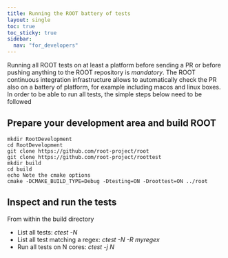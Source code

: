 ```yaml
---
title: Running the ROOT battery of tests
layout: single
toc: true
toc_sticky: true
sidebar:
  nav: "for_developers"
---
```


Running all ROOT tests on at least a platform before sending a PR or before pushing anything to the ROOT repository is *mandatory*.
The ROOT continuous integration infrastructure allows to automatically check the PR also on a battery of platform, for example including macos and linux boxes.
In order to be able to run all tests, the simple steps below need to be followed

## Prepare your development area and build ROOT

```
mkdir RootDevelopment
cd RootDevelopment
git clone https://github.com/root-project/root
git clone https://github.com/root-project/roottest
mkdir build
cd build
echo Note the cmake options
cmake -DCMAKE_BUILD_TYPE=Debug -Dtesting=ON -Droottest=ON ../root
```

## Inspect and run the tests
From within the build directory

  - List all tests:  *ctest -N*
  - List all test matching a regex:  *ctest -N -R myregex*
  - Run all tests on N cores: *ctest -j N*